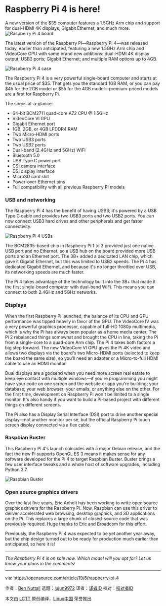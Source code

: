 [#]: collector: (lujun9972)
[#]: translator: ( )
[#]: reviewer: ( )
[#]: publisher: ( )
[#]: url: ( )
[#]: subject: (Raspberry Pi 4 is here!)
[#]: via: (https://opensource.com/article/19/6/raspberry-pi-4)
[#]: author: (Ben Nuttall https://opensource.com/users/bennuttall)

Raspberry Pi 4 is here!
======
A new version of the $35 computer features a 1.5GHz Arm chip and support
for dual-HDMI 4K displays, Gigabit Ethernet, and much more.
![Raspberry Pi 4 board][1]

The latest version of the Raspberry Pi—Raspberry Pi 4—was released today, earlier than anticipated, featuring a new 1.5GHz Arm chip and VideoCore GPU with some brand new additions: dual-HDMI 4K display output; USB3 ports; Gigabit Ethernet; and multiple RAM options up to 4GB.

![Raspberry Pi 4 case][2]

The Raspberry Pi 4 is a very powerful single-board computer and starts at the usual price of $35. That gets you the standard 1GB RAM, or you can pay $45 for the 2GB model or $55 for the 4GB model—premium-priced models are a first for Raspberry Pi.

The specs at-a-glance:

  * 64-bit BCM2711 quad-core A72 CPU @ 1.5GHz
  * VideoCore VI GPU
  * Gigabit Ethernet port
  * 1GB, 2GB, or 4GB LPDDR4 RAM
  * Two Micro-HDMI ports
  * Two USB3 ports
  * Two USB2 ports
  * Dual-band (2.4GHz and 5GHz) WiFi
  * Bluetooth 5.0
  * USB Type C power port
  * CSI camera interface
  * DSI display interface
  * MicroSD card slot
  * Power-over-Ethernet pins
  * Full compatibility with all previous Raspberry Pi models



### USB and networking

The Raspberry Pi 4 has the benefit of having USB3; it's powered by a USB Type C cable and provides two USB3 ports and two USB2 ports. You can now connect USB3 hard drives and other peripherals and get faster connectivity.

![Raspberry Pi 4 USBs][3]

The BCM2835-based chip in Raspberry Pi 1 to 3 provided just one native USB port and no Ethernet, so a USB hub on the board provided more USB ports and an Ethernet port. The 3B+ added a dedicated LAN chip, which gave it Gigabit Ethernet, but this was limited to USB2 speeds. The Pi 4 has dedicated Gigabit Ethernet, and because it's no longer throttled over USB, its networking speeds are much faster.

The Pi 4 takes advantage of the technology built into the 3B+ that made it the first single-board computer with dual-band WiFi. This means you can connect to both 2.4GHz and 5GHz networks.

### Displays

When the first Raspberry Pi launched, the balance of its CPU and GPU performance was tipped heavily in favor of the GPU. The VideoCore IV was a very powerful graphics processor, capable of full-HD 1080p multimedia, which is why the Pi has always been popular as a home media center. The Pi 2 rebalanced things somewhat and brought the CPU in line, taking the Pi from a single-core to a quad-core Arm chip. The Pi 4 takes both factors a big step forward. The new VideoCore VI GPU gives the Pi 4K video and allows two displays via the board's two Micro-HDMI ports (selected to keep the board the same size), so you'll need an adapter or a Micro-to-full HDMI cable to use an HDMI monitor.

Dual displays are a godsend when you need more screen real estate to keep eye contact with multiple windows—if you're programming you might have your code on one screen and the website or app you're building; your database; your web browser; your emails, or anything else on the other. For the first time, development on Raspberry Pi won't be limited to a single monitor. It's also handy if you want to build a Pi-based project with different things on different screens.

The Pi also has a Display Serial Interface (DSI) port to drive another special display—not another monitor per se, but the official Raspberry Pi touch screen display connected via a flex cable.

### Raspbian Buster

This Raspberry Pi 4's launch coincides with a major Debian release, and the fact the new Pi supports OpenGL ES 3 means it makes sense for any software developed for the Pi 4 to target Raspbian Buster. Buster brings a few user interface tweaks and a whole host of software upgrades, including Python 3.7.

![Raspbian Buster][4]

### Open source graphics drivers

Over the last five years, Eric Anholt has been working to write open source graphics drivers for the Raspberry Pi. Now, Raspbian can use this driver to deliver accelerated web browsing, desktop graphics, and 3D applications on the Pi. This replaces a large chunk of closed-source code that was previously required. Huge thanks to Eric and Broadcom for this effort.

Previously, the Raspberry Pi 4 was expected to be yet another year away, but the chip design turned out to be ready for production much earlier than anticipated, so here it is!

* * *

_The Raspberry Pi 4 is on sale now. Which model will you opt for? Let us know your plans in the comments!_

--------------------------------------------------------------------------------

via: https://opensource.com/article/19/6/raspberry-pi-4

作者：[Ben Nuttall][a]
选题：[lujun9972][b]
译者：[译者ID](https://github.com/译者ID)
校对：[校对者ID](https://github.com/校对者ID)

本文由 [LCTT](https://github.com/LCTT/TranslateProject) 原创编译，[Linux中国](https://linux.cn/) 荣誉推出

[a]: https://opensource.com/users/bennuttall
[b]: https://github.com/lujun9972
[1]: https://opensource.com/sites/default/files/styles/image-full-size/public/lead-images/raspberry-pi-4_lead.jpg?itok=2bkk43om (Raspberry Pi 4 board)
[2]: https://opensource.com/sites/default/files/uploads/raspberry-pi-4-case.jpg (Raspberry Pi 4 case)
[3]: https://opensource.com/sites/default/files/uploads/raspberry-pi-4-usb.jpg (Raspberry Pi 4 USBs)
[4]: https://opensource.com/sites/default/files/uploads/raspbian-buster.png (Raspbian Buster)
